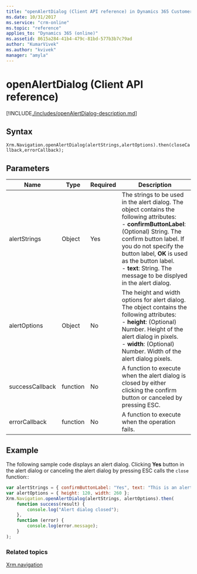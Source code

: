 ```yaml
---
title: "openAlertDialog (Client API reference) in Dynamics 365 Customer Engagement| MicrosoftDocs"
ms.date: 10/31/2017
ms.service: "crm-online"
ms.topic: "reference"
applies_to: "Dynamics 365 (online)"
ms.assetid: 8615a284-41b4-479c-81bd-577b3b7c79ad
author: "KumarVivek"
ms.author: "kvivek"
manager: "amyla"
---
```

# openAlertDialog (Client API reference)



[!INCLUDE[./includes/openAlertDialog-description.md](./includes/openAlertDialog-description.md)]

## Syntax

`Xrm.Navigation.openAlertDialog(alertStrings,alertOptions).then(closeCallback,errorCallback);`

## Parameters

|Name |Type |Required |Description |
|---|---|---|---|
|alertStrings|Object|Yes|The strings to be used in the alert dialog. The object contains the following attributes:<br/>- **confirmButtonLabel**: (Optional) String. The confirm button label. If you do not specify the button label, **OK** is used as the button label.<br/>- **text**: String. The message to be displyed in the alert dialog.|
|alertOptions|Object|No|The height and width options for alert dialog. The object contains the following attributes:<br/>- **height**: (Optional) Number. Height of the alert dialog in pixels.<br/>- **width**: (Optional) Number. Width of the alert dialog pixels.|
|successCallback|function|No|A function to execute when the alert dialog is closed by either clicking the confirm button or canceled by pressing ESC.|
|errorCallback|function|No|A function to execute when the operation fails.|


## Example

The following sample code displays an alert dialog. Clicking **Yes** button in the alert dialog or canceling the alert dialog by pressing ESC calls the `close` function::

```JavaScript
var alertStrings = { confirmButtonLabel: "Yes", text: "This is an alert." };
var alertOptions = { height: 120, width: 260 };
Xrm.Navigation.openAlertDialog(alertStrings, alertOptions).then(
    function success(result) {
        console.log("Alert dialog closed");
    },
    function (error) {
        console.log(error.message);
    }
);
```

### Related topics

[Xrm.navigation](../xrm-navigation.md)

